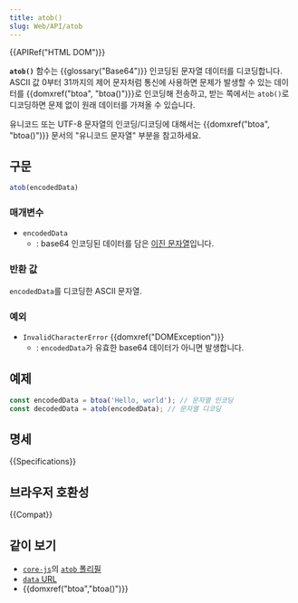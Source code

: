 ```yaml
---
title: atob()
slug: Web/API/atob
---
```

{{APIRef("HTML DOM")}}

**`atob()`** 함수는 {{glossary("Base64")}} 인코딩된 문자열 데이터를 디코딩합니다. ASCII 값 0부터 31까지의 제어 문자처럼 통신에 사용하면 문제가 발생할 수 있는 데이터를 {{domxref("btoa", "btoa()")}}로 인코딩해 전송하고, 받는 쪽에서는 `atob()`로 디코딩하면 문제 없이 원래 데이터를 가져올 수 있습니다.

유니코드 또는 UTF-8 문자열의 인코딩/디코딩에 대해서는 {{domxref("btoa", "btoa()")}} 문서의 "유니코드 문자열" 부분을 참고하세요.

## 구문

```js
atob(encodedData)
```

### 매개변수

- `encodedData`
  - : base64 인코딩된 데이터를 담은 [이진 문자열](/ko/docs/Web/API/DOMString/Binary)입니다.

### 반환 값

`encodedData`를 디코딩한 ASCII 문자열.

### 예외

- `InvalidCharacterError` {{domxref("DOMException")}}
  - : `encodedData`가 유효한 base64 데이터가 아니면 발생합니다.

## 예제

```js
const encodedData = btoa('Hello, world'); // 문자열 인코딩
const decodedData = atob(encodedData); // 문자열 디코딩
```

## 명세

{{Specifications}}

## 브라우저 호환성

{{Compat}}

## 같이 보기

- [`core-js`](https://github.com/zloirock/core-js)의 [`atob` 폴리필](https://github.com/zloirock/core-js#base64-utility-methods)
- [`data` URL](/ko/docs/Web/HTTP/Basics_of_HTTP/Data_URLs)
- {{domxref("btoa","btoa()")}}
